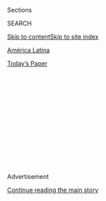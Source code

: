 <div id="app">

<div>

<div>

<div>

<div class="NYTAppHideMasthead css-1q2w90k e1suatyy0">

<div class="section css-ui9rw0 e1suatyy2">

<div class="css-eph4ug er09x8g0">

<div class="css-6n7j50">

</div>

<span class="css-1dv1kvn">Sections</span>

<div class="css-10488qs">

<span class="css-1dv1kvn">SEARCH</span>

</div>

[Skip to content](#site-content)[Skip to site index](#site-index)

</div>

<div id="masthead-section-label" class="css-1wr3we4 eaxe0e00">

[América
Latina](https://www.nytimes.com/es/section/america-latina)

</div>

<div class="css-10698na e1huz5gh0">

</div>

</div>

<div id="masthead-bar-one" class="section hasLinks css-15hmgas e1csuq9d3">

<div class="css-uqyvli e1csuq9d0">

</div>

<div class="css-1uqjmks e1csuq9d1">

</div>

<div class="css-9e9ivx">

[](https://myaccount.nytimes.com/auth/login?response_type=cookie&client_id=vi)

</div>

<div class="css-1bvtpon e1csuq9d2">

[Today’s
Paper](https://www.nytimes.com/section/todayspaper)

</div>

</div>

</div>

</div>

<div data-aria-hidden="false">

<div id="site-content" data-role="main">

<div>

<div class="css-1aor85t" style="opacity:0.000000001;z-index:-1;visibility:hidden">

<div class="css-1hqnpie">

<div class="css-epjblv">

<span class="css-17xtcya">[América
Latina](/es/section/america-latina)</span><span class="css-x15j1o">|</span><span class="css-fwqvlz">Álvaro
Uribe enfrenta una posible
detención</span>

</div>

<div class="css-k008qs">

<div class="css-1iwv8en">

<span class="css-18z7m18"></span>

<div>

</div>

</div>

<span class="css-1n6z4y">https://nyti.ms/39TMSGn</span>

<div class="css-1705lsu">

<div class="css-4xjgmj">

<div class="css-4skfbu" data-role="toolbar" data-aria-label="Social Media Share buttons, Save button, and Comments Panel with current comment count" data-testid="share-tools">

  - 
  - 
  - 
  - 
    
    <div class="css-6n7j50">
    
    </div>

  - 

</div>

</div>

</div>

</div>

</div>

</div>

<div id="NYT_TOP_BANNER_REGION" class="css-13pd83m">

</div>

<div id="top-wrapper" class="css-1sy8kpn">

<div id="top-slug" class="css-l9onyx">

Advertisement

</div>

[Continue reading the main
story](#after-top)

<div class="ad top-wrapper" style="text-align:center;height:100%;display:block;min-height:250px">

<div id="top" class="place-ad" data-position="top" data-size-key="top">

</div>

</div>

<div id="after-top">

</div>

</div>

<div>

<div id="sponsor-wrapper" class="css-1hyfx7x">

<div id="sponsor-slug" class="css-19vbshk">

Supported by

</div>

[Continue reading the main
story](#after-sponsor)

<div id="sponsor" class="ad sponsor-wrapper" style="text-align:center;height:100%;display:block">

</div>

<div id="after-sponsor">

</div>

</div>

<div class="css-186x18t">

</div>

<div class="css-1vkm6nb ehdk2mb0">

# Álvaro Uribe enfrenta una posible detención

</div>

La decisión de detener al expresidente de Colombia, que aún no ha sido
confirmada por la Corte Suprema, podría ser un punto de inflexión en una
nación acostumbrada a ver que políticos poderosos evaden la justicia a
pesar de años de investigaciones.

<div class="css-79elbk" data-testid="photoviewer-wrapper">

<div class="css-z3e15g" data-testid="photoviewer-wrapper-hidden">

</div>

<div class="css-1a48zt4 ehw59r15" data-testid="photoviewer-children">

![<span class="css-16f3y1r e13ogyst0" data-aria-hidden="true">Álvaro
Uribe, al centro, fue presidente de 2002 a 2010, y es el mentor del
actual mandatario colombiano, Iván Duque, a la
derecha.</span><span class="css-cnj6d5 e1z0qqy90" itemprop="copyrightHolder"><span class="css-1ly73wi e1tej78p0">Credit...</span><span><span>Henry
Romero/Reuters</span></span></span>](https://static01.nyt.com/images/2020/08/04/world/04uribe-ES/merlin_138461055_e8f62ffd-95e1-4b71-8a94-dda7b8b50083-articleLarge.jpg?quality=75&auto=webp&disable=upscale)

</div>

</div>

<div class="css-18e8msd">

<div class="css-vp77d3 epjyd6m0">

<div class="css-1baulvz">

Por [<span class="css-1baulvz last-byline" itemprop="name">Julie
Turkewitz</span>](https://www.nytimes.com/by/julie-turkewitz)

</div>

</div>

  - 
    
    <div class="css-ld3wwf e16638kd2">
    
    4 de agosto de
    2020
    
    </div>

  - 
    
    <div class="css-4xjgmj">
    
    <div class="css-d8bdto" data-role="toolbar" data-aria-label="Social Media Share buttons, Save button, and Comments Panel with current comment count" data-testid="share-tools">
    
      - 
      - 
      - 
      - 
        
        <div class="css-6n7j50">
        
        </div>
    
      - 
    
    </div>
    
    </div>

</div>

<div class="css-mdjrty">

[Read in
English](https://www.nytimes.com/2020/08/04/world/americas/colombia-president-uribe-charged.html "Read in English")

</div>

</div>

<div class="section meteredContent css-1r7ky0e" name="articleBody" itemprop="articleBody">

<div class="css-1fanzo5 StoryBodyCompanionColumn">

<div class="css-53u6y8">

**\[Esta es una noticia en desarrollo. Para leer la versión más
reciente,** **[consulta el artículo en
inglés\]](https://www.nytimes.com/2020/08/04/world/americas/colombia-president-uribe-charged.html)**

-----

BOGOTÁ, Colombia — **** El presidente de Colombia, Iván Duque, atacó a
su propio sistema judicial el martes por perseguir a su mentor, el
expresidente Álvaro Uribe, quien enfrenta una posible detención en medio
de una investigación de fraude y soborno.

Duque hizo sus declaraciones después de que Uribe se lamentara de “la
privación de mi libertad” en Twitter, lo que alimentó la especulación
generalizada en Colombia de que el expresidente estaba a punto de ser
detenido por la Corte Suprema. Pero para el martes por la noche, la
Corte Suprema aún no había emitido oficialmente una orden de detención,
lo que aumentó la confusión.

Uribe es una encumbrada figura en la política colombiana y su
aprehensión alteraría el panorama político en un país donde los
políticos más poderosos rara vez han sido llamados a responder por sus
acciones en tribunales a pesar de acumular años de pesquisas en su
contra.

[\[Inscríbete para recibir nuestro
boletín](https://www.nytimes.com/newsletters/el-times) en español con
lo mejor de The New York Times\].

Uribe sería el primer presidente colombiano en la historia moderna en
ser detenido.

Mientras que otras naciones en América Latina han abordado agresivamente
la corrupción en los últimos años, a veces con juicios a presidentes,
Colombia no ha hecho lo mismo.

</div>

</div>

<div class="css-1fanzo5 StoryBodyCompanionColumn">

<div class="css-53u6y8">

Poco después de que Uribe lamentó en Twitter su inminente aprehensión,
el presidente Duque
[denunció](https://twitter.com/IvanDuque/status/1290755832330813442)
que a su mentor no se le permita esperar la resolución de su caso en
libertad, algo que se les ha permitido hacer a algunos criminales y
guerrilleros.

“Duele como colombiano”, dijo Duque, que “a un servidor público
ejemplar, que ha ocupado la más alta dignidad del Estado, no se le
permita defenderse en libertad, con la presunción de inocencia”.

Considerado ampliamente como el político colombiano más poderoso de las
últimas décadas, Uribe ha sido objeto de investigación durante años,
pero esto es lo más cerca que ha estado de enfrentar a un panel de
jueces.

Su capacidad para evitar el enjuiciamiento había llevado a muchos
colombianos a llamarlo el “presidente de teflón”.

“La privación de mi libertad me causa profunda tristeza”,
[escribió](https://twitter.com/AlvaroUribeVel/status/1290712262504779784)
Uribe en Twitter el martes, anticipando su detención, “por mi señora,
por mi familia y por los colombianos que todavía creen que algo bueno he
hecho por la patria”.

</div>

</div>

<div class="css-1fanzo5 StoryBodyCompanionColumn">

<div class="css-53u6y8">

Uribe fue presidente de 2002 a 2010, y continúa ejerciendo un poder
descomunal desde su curul de senador. El actual presidente, Iván Duque,
era poco conocido antes de que Uribe lo respaldara y ganó con la promesa
de restaurar el legado del expresidente.

Su posición en Colombia hizo que la detención de Uribe “realmente sea
algo significativo para nuestro país”, lo que indicaría un posible
cambio para obligar a los políticos previamente intocables a responder
por presuntos delitos, dijo Francisco Bernate, profesor de derecho en la
Universidad del Rosario en Bogotá, la capital.

Los fiscales aún no han presentado cargos formales contra Uribe, pero el
sistema de justicia colombiano permite que los jueces lo encarcelen a la
espera de una acusación si creen que hay riesgo de fuga o que podría
alterar las pruebas. Podría estar en la cárcel hasta durante un año
mientras avanza la investigación.

El caso se deriva de una investigación que los magistrados en la Corte
Suprema comenzaron en 2018. Los jueces están examinando si Uribe intentó
influir en el testimonio de un presunto paramilitar, Juan Guillermo
Monsalve, al presionarlo a retractarse de declaraciones en las que
vinculaba a Uribe a la creación de grupos paramilitares.

Uno de los abogados de Uribe, Diego Cadena, también está bajo
investigación en el caso.

Uribe ha negado la conexión con grupos paramilitares y, en cambio, dijo
que ha luchado contra ellos. También ha negado haberle pedido a alguien
que obstruyera la justicia.

Si se lo encuentra culpable, Uribe podría enfrentar aproximadamente de
seis a ocho años en prisión, dijo Bernate, aunque es probable que en su
lugar pase ese tiempo en arresto domiciliario.

La detención amenaza con polarizar aún más la política colombiana y
aumentar el conflicto entre los aliados de Uribe y sus oponentes sobre
el legado del expresidente.

</div>

</div>

<div class="css-1fanzo5 StoryBodyCompanionColumn">

<div class="css-53u6y8">

La decisión también podría impactar al presidente Duque, cuya
popularidad disminuyó durante su primer año en el cargo, hasta que
remontó por su manejo de la pandemia. Sus partidarios de la derecha
podrían volverse en su contra por no hacer más para mantener a su
mentor en libertad, mientras que los críticos de izquierda pueden usar
la detención de Uribe para manchar a Duque e involucrarlo con
criminales.

Duque defendió a su mentor el martes, al decir que el expresidente
encarnaba la “honorabilidad”. Al hablar en una estación nacional de
radio, Duque dijo que la idea de que Uribe estaría alineado con grupos
paramilitares era un “absurdo”.

El caso es una de las varias investigaciones en la Corte Suprema sobre
la conducta de Uribe a lo largo de los años.

La investigación de fraude y soborno se produjo después de que Uribe
acusó a un oponente político, el senador Iván Cepeda, de manipular
testigos en su contra, lo que provocó una investigación sobre Cepeda.
Esa indagación se cerró en 2018, y la corte decidió, en cambio, proceder
con la investigación de Uribe.

En una entrevista, Cepeda dijo que había “convincente, abundante”
evidencia contra Uribe.

“Yo creo que es un cambio muy importante para consolidar la democracia”,
dijo Cepeda. “Colombia ha sido un país que tiene unos aspectos, un
comportamiento monárquico, en la cual hay ciertas figuras políticas que
son intocables. Bueno, aquí no puede haber nadie que está por encima de
la Constitución y la ley y la justicia”.

Jenny Carolina González colaboró con reportería desde Bogotá.

Julie Turkewitz es jefa del buró de los Andes, que cubre Colombia,
Venezuela, Bolivia, Ecuador, Perú, Surinam y Guyana. Antes de mudarse a
Sudamérica, fue corresponsal de temas nacionales y cubrió el oeste de
Estados Unidos. [@julieturkewitz](https://twitter.com/julieturkewitz)

-----

</div>

</div>

</div>

<div>

</div>

<div>

</div>

<div>

</div>

<div>

<div id="bottom-wrapper" class="css-1ede5it">

<div id="bottom-slug" class="css-l9onyx">

Advertisement

</div>

[Continue reading the main
story](#after-bottom)

<div id="bottom" class="ad bottom-wrapper" style="text-align:center;height:100%;display:block;min-height:90px">

</div>

<div id="after-bottom">

</div>

</div>

</div>

</div>

</div>

## Site Index

<div>

</div>

## Site Information Navigation

  - [© <span>2020</span> <span>The New York Times
    Company</span>](https://help.nytimes.com/hc/en-us/articles/115014792127-Copyright-notice)

<!-- end list -->

  - [NYTCo](https://www.nytco.com/)
  - [Contact
    Us](https://help.nytimes.com/hc/en-us/articles/115015385887-Contact-Us)
  - [Work with us](https://www.nytco.com/careers/)
  - [Advertise](https://nytmediakit.com/)
  - [T Brand Studio](http://www.tbrandstudio.com/)
  - [Your Ad
    Choices](https://www.nytimes.com/privacy/cookie-policy#how-do-i-manage-trackers)
  - [Privacy](https://www.nytimes.com/privacy)
  - [Terms of
    Service](https://help.nytimes.com/hc/en-us/articles/115014893428-Terms-of-service)
  - [Terms of
    Sale](https://help.nytimes.com/hc/en-us/articles/115014893968-Terms-of-sale)
  - [Site
    Map](https://spiderbites.nytimes.com)
  - [Help](https://help.nytimes.com/hc/en-us)
  - [Subscriptions](https://www.nytimes.com/subscription?campaignId=37WXW)

</div>

</div>

</div>

</div>
